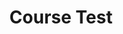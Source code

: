 ---
title: "Course Test"
passing_percentage: 70
layout: "test"
type: "test"
final: true
questions:
  - id: "q1"
    text: "What is the primary purpose of Meshery?"
    type: "single-answer"
    marks: 2
    options:
      - id: "a"
        text: "To manage Docker containers"
      - id: "b"
        text: "To facilitate collaborative design and operation of cloud and cloud-native infrastructure"
        is_correct: true
      - id: "c"
        text: "To replace Kubernetes"
  - id: "q2"
    text: "Which of the following are architectural components of Meshery? (Select all that apply)"
    type: "multiple-answers"
    marks: 2
    options:
      - id: "a"
        text: "MeshSync"
        is_correct: true
      - id: "b"
        text: "Broker"
        is_correct: true
      - id: "c"
        text: "Operator"
        is_correct: true
      - id: "d"
        text: "Docker Engine"
  - id: "q3"
    text: "What is the first step you should take when configuring Meshery for team collaboration?"
    type: "short_answer" 
    marks: 2
    correct_answer: "Creating a Team"
  - id: "q4"
    text: "What is a Workspace in Meshery?"
    type: "single-answer"
    marks: 2
    options:
      - id: "a"
        text: "A physical server location"
      - id: "b"
        text: "A logical grouping of resources that helps organize and manage infrastructure"
        is_correct: true
      - id: "c"
        text: "A type of Kubernetes node"
      - id: "d"
        text: "A database table"
  - id: "q5"
    text: "Which of the following are logical components in Meshery? (Select all that apply)"
    type: "multiple-answers"
    marks: 3
    options:
      - id: "a"
        text: "Designs"
        is_correct: true
      - id: "b"
        text: "Environments"
        is_correct: true
      - id: "c"
        text: "Policies"
        is_correct: true
      - id: "d"
        text: "CPU cores"
  - id: "q6"
    text: "What is Kanvas in the context of Meshery?"
    type: "single-answer"
    marks: 2
    options:
      - id: "a"
        text: "A monitoring tool"
      - id: "b"
        text: "A visual designer for creating cloud-native infrastructure designs"
        is_correct: true
      - id: "c"
        text: "A database management system"
      - id: "d"
        text: "A container runtime"
  - id: "q7"
    text: "What types of files can you import into Kanvas to create designs?"
    type: "multiple-answers"
    marks: 3
    options:
      - id: "a"
        text: "Helm charts"
        is_correct: true
      - id: "b"
        text: "Kubernetes manifests"
        is_correct: true
      - id: "c"
        text: "Docker Compose files"
        is_correct: true
      - id: "d"
        text: "PowerPoint presentations"
---